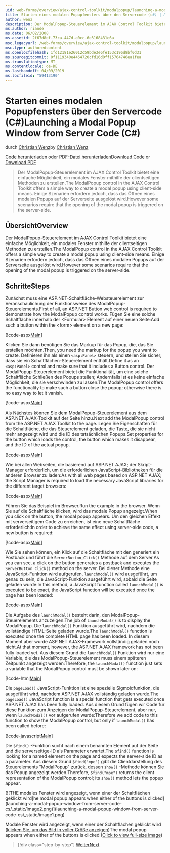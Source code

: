 ```yaml
---
uid: web-forms/overview/ajax-control-toolkit/modalpopup/launching-a-modal-popup-window-from-server-code-cs
title: Starten eines modalen Popupfensters über den Servercode (c#) | Microsoft-Dokumentation
author: wenz
description: Der ModalPopup-Steuerelement im AJAX Control Toolkit bietet eine einfache Möglichkeit, ein modales Fenster mithilfe der clientseitigen Methoden zu erstellen. Einige Szenarien erfordern jedoch, t...
ms.author: riande
ms.date: 06/02/2008
ms.assetid: 2f67d8ef-73ca-447d-a0cc-6e3168431e6a
msc.legacyurl: /web-forms/overview/ajax-control-toolkit/modalpopup/launching-a-modal-popup-window-from-server-code-cs
msc.type: authoredcontent
ms.openlocfilehash: 1fd12181e26012c59bde3e6fe153c196d8bf0d31
ms.sourcegitcommit: 0f1119340e4464720cfd16d0ff15764746ea1fea
ms.translationtype: MT
ms.contentlocale: de-DE
ms.lasthandoff: 04/09/2019
ms.locfileid: "59413190"
---
```

# <a name="launching-a-modal-popup-window-from-server-code-c"></a><span data-ttu-id="8f569-104">Starten eines modalen Popupfensters über den Servercode (C#)</span><span class="sxs-lookup"><span data-stu-id="8f569-104">Launching a Modal Popup Window from Server Code (C#)</span></span>

<span data-ttu-id="8f569-105">durch [Christian Wenz](https://github.com/wenz)</span><span class="sxs-lookup"><span data-stu-id="8f569-105">by [Christian Wenz](https://github.com/wenz)</span></span>

<span data-ttu-id="8f569-106">[Code herunterladen](http://download.microsoft.com/download/2/4/0/24052038-f942-4336-905b-b60ae56f0dd5/ModalPopup1.cs.zip) oder [PDF-Datei herunterladen](http://download.microsoft.com/download/b/6/a/b6ae89ee-df69-4c87-9bfb-ad1eb2b23373/modalpopup1CS.pdf)</span><span class="sxs-lookup"><span data-stu-id="8f569-106">[Download Code](http://download.microsoft.com/download/2/4/0/24052038-f942-4336-905b-b60ae56f0dd5/ModalPopup1.cs.zip) or [Download PDF](http://download.microsoft.com/download/b/6/a/b6ae89ee-df69-4c87-9bfb-ad1eb2b23373/modalpopup1CS.pdf)</span></span>

> <span data-ttu-id="8f569-107">Der ModalPopup-Steuerelement im AJAX Control Toolkit bietet eine einfache Möglichkeit, ein modales Fenster mithilfe der clientseitigen Methoden zu erstellen.</span><span class="sxs-lookup"><span data-stu-id="8f569-107">The ModalPopup control in the AJAX Control Toolkit offers a simple way to create a modal popup using client-side means.</span></span> <span data-ttu-id="8f569-108">Einige Szenarien erfordern jedoch, dass das Öffnen eines modalen Popups auf der Serverseite ausgelöst wird.</span><span class="sxs-lookup"><span data-stu-id="8f569-108">However some scenarios require that the opening of the modal popup is triggered on the server-side.</span></span>


## <a name="overview"></a><span data-ttu-id="8f569-109">Übersicht</span><span class="sxs-lookup"><span data-stu-id="8f569-109">Overview</span></span>

<span data-ttu-id="8f569-110">Der ModalPopup-Steuerelement im AJAX Control Toolkit bietet eine einfache Möglichkeit, ein modales Fenster mithilfe der clientseitigen Methoden zu erstellen.</span><span class="sxs-lookup"><span data-stu-id="8f569-110">The ModalPopup control in the AJAX Control Toolkit offers a simple way to create a modal popup using client-side means.</span></span> <span data-ttu-id="8f569-111">Einige Szenarien erfordern jedoch, dass das Öffnen eines modalen Popups auf der Serverseite ausgelöst wird.</span><span class="sxs-lookup"><span data-stu-id="8f569-111">However some scenarios require that the opening of the modal popup is triggered on the server-side.</span></span>

## <a name="steps"></a><span data-ttu-id="8f569-112">Schritte</span><span class="sxs-lookup"><span data-stu-id="8f569-112">Steps</span></span>

<span data-ttu-id="8f569-113">Zunächst muss eine ASP.NET-Schaltfläche-Websteuerelement zur Veranschaulichung der Funktionsweise des ModalPopup-Steuerelements.</span><span class="sxs-lookup"><span data-stu-id="8f569-113">First of all, an ASP.NET Button web control is required to demonstrate how the ModalPopup control works.</span></span> <span data-ttu-id="8f569-114">Fügen Sie eine solche Schaltfläche innerhalb der &lt;Formular&gt; Element auf einer neuen Seite:</span><span class="sxs-lookup"><span data-stu-id="8f569-114">Add such a button within the &lt;form&gt; element on a new page:</span></span>

[!code-aspx[Main](launching-a-modal-popup-window-from-server-code-cs/samples/sample1.aspx)]

<span data-ttu-id="8f569-115">Klicken Sie dann benötigen Sie das Markup für das Popup, die, das Sie erstellen möchten.</span><span class="sxs-lookup"><span data-stu-id="8f569-115">Then, you need the markup for the popup you want to create.</span></span> <span data-ttu-id="8f569-116">Definieren ihn als einen `<asp:Panel>` steuern, und stellen Sie sicher, dass sie ein Schaltflächen-Steuerelement enthält.</span><span class="sxs-lookup"><span data-stu-id="8f569-116">Define it as an `<asp:Panel>` control and make sure that it includes a Button control.</span></span> <span data-ttu-id="8f569-117">Der ModalPopup-Steuerelement bietet die Funktionalität, um eine solche Schaltfläche Schließen des Popups stellen; Andernfalls ist es keine einfache Möglichkeit, die sie verschwinden zu lassen.</span><span class="sxs-lookup"><span data-stu-id="8f569-117">The ModalPopup control offers the functionality to make such a button close the popup; otherwise there is no easy way to let it vanish.</span></span>

[!code-aspx[Main](launching-a-modal-popup-window-from-server-code-cs/samples/sample2.aspx)]

<span data-ttu-id="8f569-118">Als Nächstes können Sie dem ModalPopup-Steuerelement aus dem ASP.NET AJAX-Toolkit auf der Seite hinzu.</span><span class="sxs-lookup"><span data-stu-id="8f569-118">Next add the ModalPopup control from the ASP.NET AJAX Toolkit to the page.</span></span> <span data-ttu-id="8f569-119">Legen Sie Eigenschaften für die Schaltfläche, die das Steuerelement geladen, die Taste, die sie nicht mehr angezeigt wird und die ID des tatsächlichen Popups.</span><span class="sxs-lookup"><span data-stu-id="8f569-119">Set properties for the button which loads the control, the button which makes it disappear, and the ID of the actual popup.</span></span>

[!code-aspx[Main](launching-a-modal-popup-window-from-server-code-cs/samples/sample3.aspx)]

<span data-ttu-id="8f569-120">Wie bei allen Webseiten, die basierend auf ASP.NET AJAX; der Skript-Manager erforderlich, um die erforderlichen JavaScript-Bibliotheken für die anderen Browser zu laden:</span><span class="sxs-lookup"><span data-stu-id="8f569-120">As with all web pages based on ASP.NET AJAX; the Script Manager is required to load the necessary JavaScript libraries for the different target browsers:</span></span>

[!code-aspx[Main](launching-a-modal-popup-window-from-server-code-cs/samples/sample4.aspx)]

<span data-ttu-id="8f569-121">Führen Sie das Beispiel im Browser.</span><span class="sxs-lookup"><span data-stu-id="8f569-121">Run the example in the browser.</span></span> <span data-ttu-id="8f569-122">Wenn Sie auf die Schaltfläche klicken, wird das modale Popup angezeigt.</span><span class="sxs-lookup"><span data-stu-id="8f569-122">When you click on the button, the modal popup appears.</span></span> <span data-ttu-id="8f569-123">Um den gleichen Effekt mit serverseitigem Code zu erreichen, ist eine neue Schaltfläche erforderlich:</span><span class="sxs-lookup"><span data-stu-id="8f569-123">In order to achieve the same effect using server-side code, a new button is required:</span></span>

[!code-aspx[Main](launching-a-modal-popup-window-from-server-code-cs/samples/sample5.aspx)]

<span data-ttu-id="8f569-124">Wie Sie sehen können, ein Klick auf die Schaltfläche mit den generiert ein Postback und führt die `ServerButton_Click()` Methode auf dem Server.</span><span class="sxs-lookup"><span data-stu-id="8f569-124">As you can see, a click on the button generates a postback and executes the `ServerButton_Click()` method on the server.</span></span> <span data-ttu-id="8f569-125">Bei dieser Methode eine JavaScript-Funktion wird aufgerufen, `launchModal()` wird ausgeführt, um genau zu sein, die JavaScript-Funktion ausgeführt wird, sobald die Seite geladen wurde:</span><span class="sxs-lookup"><span data-stu-id="8f569-125">In this method, a JavaScript function called `launchModal()` is executed to be exact, the JavaScript function will be executed once the page has been loaded:</span></span>

[!code-aspx[Main](launching-a-modal-popup-window-from-server-code-cs/samples/sample6.aspx)]

<span data-ttu-id="8f569-126">Die Aufgabe des `launchModal()` besteht darin, den ModalPopup-Steuerelements anzuzeigen.</span><span class="sxs-lookup"><span data-stu-id="8f569-126">The job of `launchModal()` is to display the ModalPopup.</span></span> <span data-ttu-id="8f569-127">Die `launchModal()` Funktion ausgeführt wird, nachdem die vollständige HTML-Seite geladen wurde.</span><span class="sxs-lookup"><span data-stu-id="8f569-127">The `launchModal()` function is executed once the complete HTML page has been loaded.</span></span> <span data-ttu-id="8f569-128">In diesem Moment aber wurde ASP.NET AJAX-Framework vollständig geladen noch nicht.</span><span class="sxs-lookup"><span data-stu-id="8f569-128">At that moment, however, the ASP.NET AJAX framework has not been fully loaded yet.</span></span> <span data-ttu-id="8f569-129">Aus diesem Grund die `launchModal()` Funktion wird nur eine Variable, die das ModalPopup-Steuerelement muss einem späteren Zeitpunkt angezeigt werden:</span><span class="sxs-lookup"><span data-stu-id="8f569-129">Therefore, the `launchModal()` function just sets a variable that the ModalPopup control must be shown later on:</span></span>

[!code-html[Main](launching-a-modal-popup-window-from-server-code-cs/samples/sample7.html)]

<span data-ttu-id="8f569-130">Die `pageLoad()` JavaScript-Funktion ist eine spezielle Sigmoidfunktion, die ausgeführt wird, nachdem ASP.NET AJAX vollständig geladen wurde.</span><span class="sxs-lookup"><span data-stu-id="8f569-130">The `pageLoad()` JavaScript function is a special function that gets executed once ASP.NET AJAX has been fully loaded.</span></span> <span data-ttu-id="8f569-131">Aus diesem Grund fügen wir Code für diese Funktion zum Anzeigen der ModalPopup-Steuerelement, aber nur, wenn `launchModal()` vor aufgerufen wurde:</span><span class="sxs-lookup"><span data-stu-id="8f569-131">Therefore we add code to this function to show the ModalPopup control, but only if `launchModal()` has been called before:</span></span>

[!code-javascript[Main](launching-a-modal-popup-window-from-server-code-cs/samples/sample8.js)]

<span data-ttu-id="8f569-132">Die `$find()` -Funktion sucht nach einem benannten Element auf der Seite und die serverseitige-ID als Parameter erwartet.</span><span class="sxs-lookup"><span data-stu-id="8f569-132">The `$find()` function is looking for a named element on the page and expects the server-side ID as a parameter.</span></span> <span data-ttu-id="8f569-133">Aus diesem Grund `$find("mpe")` gibt die Clientdarstellung des Steuerelements "ModalPopup" zurück, dessen `show()` -Methode können Sie das Popup angezeigt werden.</span><span class="sxs-lookup"><span data-stu-id="8f569-133">Therefore, `$find("mpe")` returns the client representation of the ModalPopup control; its `show()` method lets the popup appear.</span></span>


[![T<span data-ttu-id="8f569-134">HE modales Fenster wird angezeigt, wenn einer der Schaltflächen geklickt wird]</span><span class="sxs-lookup"><span data-stu-id="8f569-134">he modal popup appears when either of the buttons is clicked]</span></span>(launching-a-modal-popup-window-from-server-code-cs/_static/image2.png)](launching-a-modal-popup-window-from-server-code-cs/_static/image1.png)

<span data-ttu-id="8f569-135">Modale Fenster wird angezeigt, wenn einer der Schaltflächen geklickt wird ([klicken Sie, um das Bild in voller Größe anzeigen](launching-a-modal-popup-window-from-server-code-cs/_static/image3.png))</span><span class="sxs-lookup"><span data-stu-id="8f569-135">The modal popup appears when either of the buttons is clicked ([Click to view full-size image](launching-a-modal-popup-window-from-server-code-cs/_static/image3.png))</span></span>

> [!div class="step-by-step"]
> [<span data-ttu-id="8f569-136">Weiter</span><span class="sxs-lookup"><span data-stu-id="8f569-136">Next</span></span>](using-modalpopup-with-a-repeater-control-cs.md)
